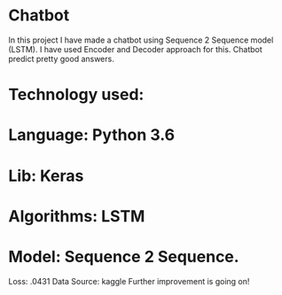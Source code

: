 # Chatbot
In this project I have made a chatbot using Sequence 2 Sequence model (LSTM).
I have used Encoder and Decoder approach for this.
Chatbot predict pretty good answers.
# Technology used:
# Language: Python 3.6 
# Lib: Keras
# Algorithms: LSTM
# Model: Sequence 2 Sequence.
Loss: .0431 
Data Source: kaggle
Further improvement is going on!


